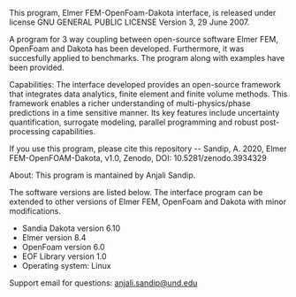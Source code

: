 This program, Elmer FEM-OpenFoam-Dakota interface, is released under license GNU GENERAL PUBLIC LICENSE Version 3, 29 June 2007.

A program for 3 way coupling between open-source software Elmer FEM, OpenFoam and Dakota has been developed. Furthermore, it was succesfully applied to benchmarks. The program along with examples have been provided.

Capabilities:
The interface developed provides an open-source framework that integrates data analytics, finite element and finite volume methods. This framework enables a richer understanding of multi-physics/phase predictions in a time sensitive manner. Its key features include uncertainty quantification, surrogate modeling, parallel programming and robust post-processing capabilities.

If you use this program, please cite this repository -- Sandip, A. 2020, Elmer FEM-OpenFOAM-Dakota, v1.0, Zenodo, DOI: 10.5281/zenodo.3934329


About:
This program is mantained by Anjali Sandip.

The software versions are listed below. 
The interface program can be extended to other versions of Elmer FEM, OpenFoam and Dakota with minor modifications.

 - Sandia Dakota version 6.10
 - Elmer version 8.4
 - OpenFoam version 6.0
 - EOF Library version 1.0
 - Operating system: Linux

Support email for questions: anjali.sandip@und.edu








